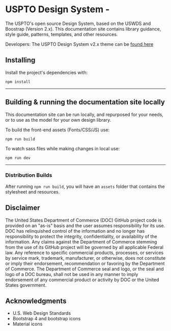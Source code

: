 # USPTO Design System -
The USPTO's open source Design System, based on the USWDS and Boostrap (Version 2.x).  This documentation site contains library guidance, style guide, patterns, templates, and other resources.

Developers: The USPTO Design System v2.x theme can be [found here](https://github.com/USPTO/USPTO-DS-Theme)


## Installing
Install the project's dependencies with:
```
npm install

```
---

## Building & running the documentation site locally
This documentation site can be run locally, and repurposed for your needs, or to use as the model for your own design library.

To build the front-end assets (Fonts/CSS/JS) use:
```
npm run build
```

To watch sass files while making changes in local use:
```
npm run dev
```
---


### Distribution Builds
After running `npm run build`, you will have an `assets` folder that contains the stylesheet and resources.



## Disclaimer

The United States Department of Commerce (DOC) GitHub project code is provided on an "as-is" basis and the user assumes responsibility for its use. DOC has relinquished control of the information and no longer has responsibility to protect the integrity, confidentiality, or availability of the information. Any claims against the Department of Commerce stemming from the use of its GitHub project will be governed by all applicable Federal law. Any reference to specific commercial products, processes, or services by service mark, trademark, manufacturer, or otherwise, does not constitute or imply their endorsement, recommendation or favoring by the Department of Commerce. The Department of Commerce seal and logo, or the seal and logo of a DOC bureau, shall not be used in any manner to imply endorsement of any commercial product or activity by DOC or the United States government.

## Acknowledgments

* U.S. Web Design Standards
* Bootstrap 4 and bootstrap icons
* Material icons
